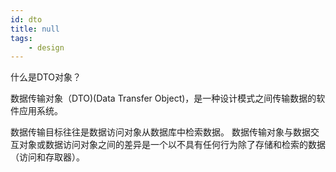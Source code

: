```yaml
---
id: dto
title: null
tags:
    - design
---
```


<!--front-->
什么是DTO对象？

<!--back-->
数据传输对象（DTO)(Data Transfer Object)，是一种设计模式之间传输数据的软件应用系统。 

数据传输目标往往是数据访问对象从数据库中检索数据。 数据传输对象与数据交互对象或数据访问对象之间的差异是一个以不具有任何行为除了存储和检索的数据（访问和存取器）。
